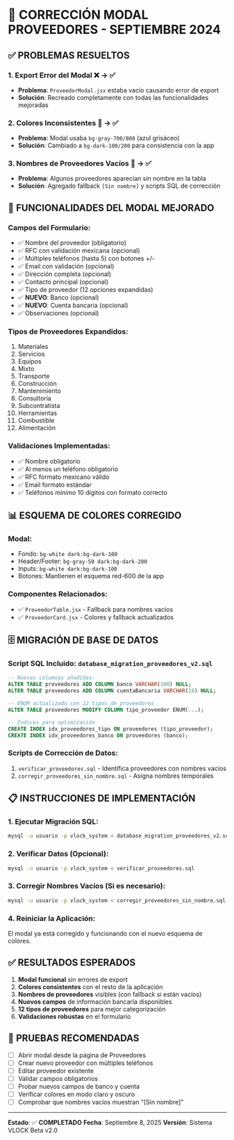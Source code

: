 # 🔧 CORRECCIÓN MODAL PROVEEDORES - SEPTIEMBRE 2024

## ✅ **PROBLEMAS RESUELTOS**

### 1. **Export Error del Modal** ❌ → ✅
- **Problema**: `ProveedorModal.jsx` estaba vacío causando error de export
- **Solución**: Recreado completamente con todas las funcionalidades mejoradas

### 2. **Colores Inconsistentes** 🎨 → ✅
- **Problema**: Modal usaba `bg-gray-700/800` (azul grisáceo)
- **Solución**: Cambiado a `bg-dark-100/200` para consistencia con la app

### 3. **Nombres de Proveedores Vacíos** 👤 → ✅
- **Problema**: Algunos proveedores aparecían sin nombre en la tabla
- **Solución**: Agregado fallback `[Sin nombre]` y scripts SQL de corrección

## 🚀 **FUNCIONALIDADES DEL MODAL MEJORADO**

### **Campos del Formulario:**
- ✅ Nombre del proveedor (obligatorio)
- ✅ RFC con validación mexicana (opcional)
- ✅ Múltiples teléfonos (hasta 5) con botones +/-
- ✅ Email con validación (opcional)
- ✅ Dirección completa (opcional)
- ✅ Contacto principal (opcional)
- ✅ Tipo de proveedor (12 opciones expandidas)
- ✅ **NUEVO**: Banco (opcional)
- ✅ **NUEVO**: Cuenta bancaria (opcional)
- ✅ Observaciones (opcional)

### **Tipos de Proveedores Expandidos:**
1. Materiales
2. Servicios
3. Equipos
4. Mixto
5. Transporte
6. Construcción
7. Mantenimiento
8. Consultoría
9. Subcontratista
10. Herramientas
11. Combustible
12. Alimentación

### **Validaciones Implementadas:**
- ✅ Nombre obligatorio
- ✅ Al menos un teléfono obligatorio
- ✅ RFC formato mexicano válido
- ✅ Email formato estándar
- ✅ Teléfonos mínimo 10 dígitos con formato correcto

## 📊 **ESQUEMA DE COLORES CORREGIDO**

### **Modal:**
- Fondo: `bg-white dark:bg-dark-100`
- Header/Footer: `bg-gray-50 dark:bg-dark-200`
- Inputs: `bg-white dark:bg-dark-100`
- Botones: Mantienen el esquema red-600 de la app

### **Componentes Relacionados:**
- ✅ `ProveedorTable.jsx` - Fallback para nombres vacíos
- ✅ `ProveedorCard.jsx` - Colores y fallback actualizados

## 🗄️ **MIGRACIÓN DE BASE DE DATOS**

### **Script SQL Incluido:** `database_migration_proveedores_v2.sql`
```sql
-- Nuevas columnas añadidas:
ALTER TABLE proveedores ADD COLUMN banco VARCHAR(100) NULL;
ALTER TABLE proveedores ADD COLUMN cuentaBancaria VARCHAR(18) NULL;

-- ENUM actualizado con 12 tipos de proveedores
ALTER TABLE proveedores MODIFY COLUMN tipo_proveedor ENUM(...);

-- Índices para optimización
CREATE INDEX idx_proveedores_tipo ON proveedores (tipo_proveedor);
CREATE INDEX idx_proveedores_banco ON proveedores (banco);
```

### **Scripts de Corrección de Datos:**
1. `verificar_proveedores.sql` - Identifica proveedores con nombres vacíos
2. `corregir_proveedores_sin_nombre.sql` - Asigna nombres temporales

## 📋 **INSTRUCCIONES DE IMPLEMENTACIÓN**

### **1. Ejecutar Migración SQL:**
```bash
mysql -u usuario -p vlock_system < database_migration_proveedores_v2.sql
```

### **2. Verificar Datos (Opcional):**
```bash
mysql -u usuario -p vlock_system < verificar_proveedores.sql
```

### **3. Corregir Nombres Vacíos (Si es necesario):**
```bash
mysql -u usuario -p vlock_system < corregir_proveedores_sin_nombre.sql
```

### **4. Reiniciar la Aplicación:**
El modal ya está corregido y funcionando con el nuevo esquema de colores.

## ✅ **RESULTADOS ESPERADOS**

1. **Modal funcional** sin errores de export
2. **Colores consistentes** con el resto de la aplicación
3. **Nombres de proveedores** visibles (con fallback si están vacíos)
4. **Nuevos campos** de información bancaria disponibles
5. **12 tipos de proveedores** para mejor categorización
6. **Validaciones robustas** en el formulario

## 🎯 **PRUEBAS RECOMENDADAS**

- [ ] Abrir modal desde la página de Proveedores
- [ ] Crear nuevo proveedor con múltiples teléfonos
- [ ] Editar proveedor existente
- [ ] Validar campos obligatorios
- [ ] Probar nuevos campos de banco y cuenta
- [ ] Verificar colores en modo claro y oscuro
- [ ] Comprobar que nombres vacíos muestran "[Sin nombre]"

---

**Estado**: ✅ **COMPLETADO**
**Fecha**: Septiembre 8, 2025
**Versión**: Sistema VLOCK Beta v2.0
